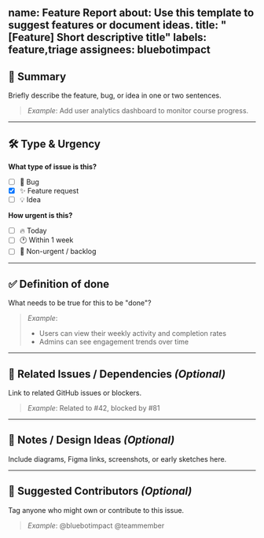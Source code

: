 name: Feature Report
about: Use this template to suggest features or document ideas.
title: "[Feature] Short descriptive title"
labels: feature,triage
assignees: bluebotimpact
---

## 🧩 Summary

Briefly describe the feature, bug, or idea in one or two sentences.

> _Example_: Add user analytics dashboard to monitor course progress.

---

## 🛠 Type & Urgency

**What type of issue is this?**
- [ ] 🐞 Bug
- [x] ✨ Feature request
- [ ] 💡 Idea

**How urgent is this?**
- [ ] 🔥 Today
- [ ] 🕐 Within 1 week
- [ ] 🧊 Non-urgent / backlog

---

## ✅ Definition of done

What needs to be true for this to be "done"?

> _Example_:
> - Users can view their weekly activity and completion rates
> - Admins can see engagement trends over time

---

## 📎 Related Issues / Dependencies _(Optional)_

Link to related GitHub issues or blockers.

> _Example_: Related to #42, blocked by #81

---

## 📌 Notes / Design Ideas _(Optional)_

Include diagrams, Figma links, screenshots, or early sketches here.

---

## 👤 Suggested Contributors _(Optional)_

Tag anyone who might own or contribute to this issue.

> _Example_: @bluebotimpact @teammember
